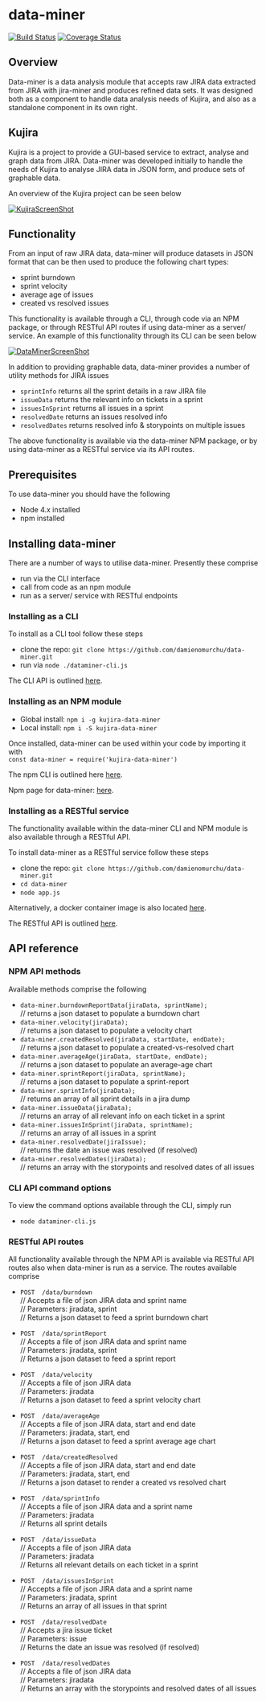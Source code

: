 ---
---

# data-miner
[![Build Status](https://travis-ci.org/damienomurchu/data-miner.svg?branch=develop)](https://travis-ci.org/damienomurchu/data-miner)
[![Coverage Status](https://coveralls.io/repos/damienomurchu/data-miner/badge.svg?branch=develop)](https://coveralls.io/github/damienomurchu/data-miner?branch=develop)


## Overview

Data-miner is a data analysis module that accepts raw JIRA data extracted from JIRA with jira-miner and produces refined data sets. 
It was designed both as a component to handle data analysis needs of Kujira, and also as a standalone component in its own right. 


## Kujira

Kujira is a project to provide a GUI-based service to extract, analyse and graph data from JIRA. Data-miner was developed 
initially to handle the needs of Kujira to analyse JIRA data in JSON form, and produce sets of graphable data. 

An overview of the Kujira project can be seen below

[![KujiraScreenShot](https://s24.postimg.org/5x4ly9wc5/kujira_demo.jpg)](https://youtu.be/oGjQbwPOAoo)


## Functionality

From an input of raw JIRA data, data-miner will produce datasets in JSON format that can be then used to produce the following chart types:

* sprint burndown
* sprint velocity
* average age of issues
* created vs resolved issues

This functionality is available through a CLI, through code via an NPM package, or through RESTful API routes if using data-miner as a server/ service. 
An example of this functionality through its CLI can be seen below

[![DataMinerScreenShot](https://s16.postimg.org/fykrdz5vp/Selection_022.jpg)](https://vimeo.com/218291119)

In addition to providing graphable data, data-miner provides a number of utility methods for JIRA issues

* `sprintInfo` returns all the sprint details in a raw JIRA file
* `issueData` returns the relevant info on tickets in a sprint
* `issuesInSprint` returns all issues in a sprint
* `resolvedDate` returns an issues resolved info
* `resolvedDates` returns resolved info & storypoints on multiple issues

The above functionality is available via the data-miner NPM package, or by using data-miner as a RESTful service via its API routes.


## Prerequisites

To use data-miner you should have the following

* Node 4.x installed
* npm installed


## Installing data-miner

There are a number of ways to utilise data-miner. Presently these comprise

* run via the CLI interface
* call from code as an npm module
* run as a server/ service with RESTful endpoints


### Installing as a CLI

To install as a CLI tool follow these steps

* clone the repo: `git clone https://github.com/damienomurchu/data-miner.git`
* run via `node ./dataminer-cli.js`

The CLI API is outlined [here](#cli-api-command-options). 


### Installing as an NPM module

* Global install: `npm i -g kujira-data-miner`
* Local install: `npm i -S kujira-data-miner`

Once installed, data-miner can be used within your code by importing it with  
 `const data-miner = require('kujira-data-miner')`

The npm CLI is outlined here [here](#npm-api-methods). 

Npm page for data-miner: [here](https://www.npmjs.com/package/kujira-data-miner). 


### Installing as a RESTful service

The functionality available within the data-miner CLI and NPM module is also available through a RESTful API. 

To install data-miner as a RESTful service follow these steps

* clone the repo: `git clone https://github.com/damienomurchu/data-miner.git`
* `cd data-miner`
* `node app.js`

Alternatively, a docker container image is also located [here](https://hub.docker.com/r/kujiraproject/data-miner/
).

The RESTful API is outlined [here](#restful-api-routes). 


## API reference

### NPM API methods

Available methods comprise the following
* `data-miner.burndownReportData(jiraData, sprintName);`  
 // returns a json dataset to populate a burndown chart
* `data-miner.velocity(jiraData);`  
 // returns a json dataset to populate a velocity chart
* `data-miner.createdResolved(jiraData, startDate, endDate);`  
 // returns a json dataset to populate a created-vs-resolved chart
* `data-miner.averageAge(jiraData, startDate, endDate);`  
 // returns a json dataset to populate an average-age chart
* `data-miner.sprintReport(jiraData, sprintName);`  
 // returns a json dataset to populate a sprint-report
* `data-miner.sprintInfo(jiraData);`  
 // returns an array of all sprint details in a jira dump
* `data-miner.issueData(jiraData);`  
 // returns an array of all relevant info on each ticket in a sprint
* `data-miner.issuesInSprint(jiraData, sprintName);`  
 // returns an array of all issues in a sprint
* `data-miner.resolvedDate(jiraIssue);`  
 // returns the date an issue was resolved (if resolved)
* `data-miner.resolvedDates(jiraData);`  
 // returns an array with the storypoints and resolved dates of all issues


### CLI API command options

To view the command options available through the CLI, simply run

* `node dataminer-cli.js`


### RESTful API routes

All functionality available through the NPM API is available via RESTful API routes also when data-miner is run as a service. The routes available comprise

* `POST  /data/burndown`  
// Accepts a file of json JIRA data and sprint name  
// Parameters: jiradata, sprint  
// Returns a json dataset to feed a sprint burndown chart  

* `POST  /data/sprintReport`  
// Accepts a file of json JIRA data and sprint name  
// Parameters: jiradata, sprint  
// Returns a json dataset to feed a sprint report   

* `POST  /data/velocity`  
// Accepts a file of json JIRA data  
// Parameters: jiradata  
// Returns a json dataset to feed a sprint velocity chart  

* `POST  /data/averageAge`  
// Accepts a file of json JIRA data, start and end date  
// Parameters: jiradata, start, end  
// Returns a json dataset to feed a sprint average age chart  

* `POST  /data/createdResolved`  
// Accepts a file of json JIRA data, start and end date  
// Parameters: jiradata, start, end  
// Returns a json dataset to render a created vs resolved chart  

* `POST  /data/sprintInfo`  
// Accepts a file of json JIRA data and a sprint name  
// Parameters: jiradata  
// Returns all sprint details  

* `POST  /data/issueData`  
// Accepts a file of json JIRA data  
// Parameters: jiradata  
// Returns all relevant details on each ticket in a sprint  

* `POST  /data/issuesInSprint`  
// Accepts a file of json JIRA data and a sprint name  
// Parameters: jiradata, sprint  
// Returns an array of all issues in that sprint  

* `POST  /data/resolvedDate`  
// Accepts a jira issue ticket  
// Parameters: issue  
// Returns the date an issue was resolved (if resolved)  

* `POST  /data/resolvedDates`  
// Accepts a file of json JIRA data  
// Parameters: jiradata  
// Returns an array with the storypoints and resolved dates of all issues  
